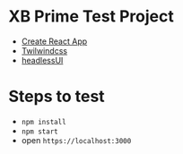 # XB Prime Test Project

  - [Create React App](https://github.com/facebook/create-react-app)
  - [Twilwindcss](https://tailwindui.com/)
  - [headlessUI](https://headlessui.com/)


# Steps to test

  - `npm install`
  - `npm start`
  - open `https://localhost:3000`

